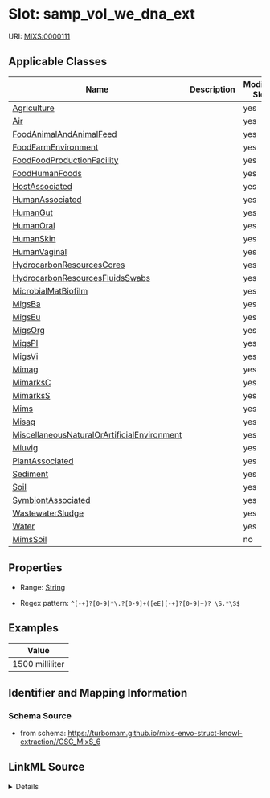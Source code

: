 # Slot: samp_vol_we_dna_ext

URI: [MIXS:0000111](https://w3id.org/mixs/0000111)



<!-- no inheritance hierarchy -->




## Applicable Classes

| Name | Description | Modifies Slot |
| --- | --- | --- |
[Agriculture](Agriculture.md) |  |  yes  |
[Air](Air.md) |  |  yes  |
[FoodAnimalAndAnimalFeed](FoodAnimalAndAnimalFeed.md) |  |  yes  |
[FoodFarmEnvironment](FoodFarmEnvironment.md) |  |  yes  |
[FoodFoodProductionFacility](FoodFoodProductionFacility.md) |  |  yes  |
[FoodHumanFoods](FoodHumanFoods.md) |  |  yes  |
[HostAssociated](HostAssociated.md) |  |  yes  |
[HumanAssociated](HumanAssociated.md) |  |  yes  |
[HumanGut](HumanGut.md) |  |  yes  |
[HumanOral](HumanOral.md) |  |  yes  |
[HumanSkin](HumanSkin.md) |  |  yes  |
[HumanVaginal](HumanVaginal.md) |  |  yes  |
[HydrocarbonResourcesCores](HydrocarbonResourcesCores.md) |  |  yes  |
[HydrocarbonResourcesFluidsSwabs](HydrocarbonResourcesFluidsSwabs.md) |  |  yes  |
[MicrobialMatBiofilm](MicrobialMatBiofilm.md) |  |  yes  |
[MigsBa](MigsBa.md) |  |  yes  |
[MigsEu](MigsEu.md) |  |  yes  |
[MigsOrg](MigsOrg.md) |  |  yes  |
[MigsPl](MigsPl.md) |  |  yes  |
[MigsVi](MigsVi.md) |  |  yes  |
[Mimag](Mimag.md) |  |  yes  |
[MimarksC](MimarksC.md) |  |  yes  |
[MimarksS](MimarksS.md) |  |  yes  |
[Mims](Mims.md) |  |  yes  |
[Misag](Misag.md) |  |  yes  |
[MiscellaneousNaturalOrArtificialEnvironment](MiscellaneousNaturalOrArtificialEnvironment.md) |  |  yes  |
[Miuvig](Miuvig.md) |  |  yes  |
[PlantAssociated](PlantAssociated.md) |  |  yes  |
[Sediment](Sediment.md) |  |  yes  |
[Soil](Soil.md) |  |  yes  |
[SymbiontAssociated](SymbiontAssociated.md) |  |  yes  |
[WastewaterSludge](WastewaterSludge.md) |  |  yes  |
[Water](Water.md) |  |  yes  |
[MimsSoil](MimsSoil.md) |  |  no  |







## Properties

* Range: [String](String.md)

* Regex pattern: `^[-+]?[0-9]*\.?[0-9]+([eE][-+]?[0-9]+)? \S.*\S$`






## Examples

| Value |
| --- |
| 1500 milliliter |

## Identifier and Mapping Information







### Schema Source


* from schema: https://turbomam.github.io/mixs-envo-struct-knowl-extraction//GSC_MIxS_6




## LinkML Source

<details>
```yaml
name: samp_vol_we_dna_ext
title: sample volume or weight for DNA extraction
notes:
- dna
- sample
- volume
- weight
examples:
- value: 1500 milliliter
in_subset:
- nucleic acid sequence source
from_schema: https://turbomam.github.io/mixs-envo-struct-knowl-extraction//GSC_MIxS_6
rank: 1000
slot_uri: MIXS:0000111
multivalued: false
alias: samp_vol_we_dna_ext
domain_of:
- Agriculture
- Air
- FoodAnimalAndAnimalFeed
- FoodFarmEnvironment
- FoodFoodProductionFacility
- FoodHumanFoods
- HostAssociated
- HumanAssociated
- HumanGut
- HumanOral
- HumanSkin
- HumanVaginal
- HydrocarbonResourcesCores
- HydrocarbonResourcesFluidsSwabs
- MicrobialMatBiofilm
- MigsBa
- MigsEu
- MigsOrg
- MigsPl
- MigsVi
- Mimag
- MimarksC
- MimarksS
- Mims
- Misag
- MiscellaneousNaturalOrArtificialEnvironment
- Miuvig
- PlantAssociated
- Sediment
- Soil
- SymbiontAssociated
- WastewaterSludge
- Water
range: string
pattern: ^[-+]?[0-9]*\.?[0-9]+([eE][-+]?[0-9]+)? \S.*\S$

```
</details>